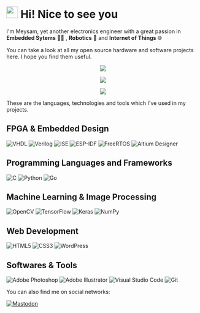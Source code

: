 <h1><img src="https://emojis.slackmojis.com/emojis/images/1531849430/4246/blob-sunglasses.gif?1531849430" width="30"/> Hi! Nice to see you</h1>

<p>I'm Meysam, yet another electronics engineer with a great passion in <b>Embedded Sytems</b> 👨‍💻 , <b>Robotics</b> 🤖 and <b>Internet of Things</b> 🌐</p>

<p>You can take a look at all my open source hardware and software projects here. I hope you find them useful.</p>

<p align="center"> <img src="https://github-readme-stats.vercel.app/api?username=m3y54m&show_icons=true&theme=slateorange" />
<p align="center"> <img src="https://github-readme-streak-stats.herokuapp.com/?user=m3y54m&theme=slateorange" />
<p align="center"> <img src="http://github-profile-summary-cards.vercel.app/api/cards/profile-details?username=m3y54m&theme=zenburn" />
  
<p>These are the languages, technologies and tools which I've used in my projects.</p>

<h2>FPGA & Embedded Design</h2>

![VHDL](https://img.shields.io/badge/vhdl-red?style=for-the-badge&logo=v&logoColor=white)
![Verilog](https://img.shields.io/badge/verilog-blue?style=for-the-badge&logo=v&logoColor=white)
![ISE](https://img.shields.io/badge/ise-green?style=for-the-badge&logo=xilinx&logoColor=red)
![ESP-IDF](https://img.shields.io/badge/esp-idf-blue?style=for-the-badge)
![FreeRTOS](https://img.shields.io/badge/freertos-purple?style=for-the-badge)
![Altium Designer](https://img.shields.io/badge/altium%20designer-orange?style=for-the-badge)
<!--- ![Vivado](https://img.shields.io/badge/vivado-green?style=for-the-badge&logo=xilinx&logoColor=red) -->

<h2>Programming Languages and Frameworks</h2>

![C](https://img.shields.io/badge/c-%2300599C.svg?style=for-the-badge&logo=c&logoColor=white)
![Python](https://img.shields.io/badge/python-3670A0?style=for-the-badge&logo=python&logoColor=ffdd54)
![Go](https://img.shields.io/badge/go-%2300ADD8.svg?style=for-the-badge&logo=go&logoColor=white)
<!--- ![C++](https://img.shields.io/badge/c++-%2300599C.svg?style=for-the-badge&logo=c%2B%2B&logoColor=white) -->
<!--- ![C#](https://img.shields.io/badge/c%23-%23239120.svg?style=for-the-badge&logo=c-sharp&logoColor=white) -->
<!--- ![Qt](https://img.shields.io/badge/Qt-%23217346.svg?style=for-the-badge&logo=Qt&logoColor=white) -->
<!--- ![JavaScript](https://img.shields.io/badge/javascript-%23323330.svg?style=for-the-badge&logo=javascript&logoColor=%23F7DF1E) -->

<h2>Machine Learning & Image Processing</h2>

![OpenCV](https://img.shields.io/badge/opencv-%23white.svg?style=for-the-badge&logo=opencv&logoColor=white)
![TensorFlow](https://img.shields.io/badge/TensorFlow-%23FF6F00.svg?style=for-the-badge&logo=TensorFlow&logoColor=white)
![Keras](https://img.shields.io/badge/Keras-%23D00000.svg?style=for-the-badge&logo=Keras&logoColor=white)
![NumPy](https://img.shields.io/badge/numpy-%23013243.svg?style=for-the-badge&logo=numpy&logoColor=white)

<h2>Web Development</h2>

![HTML5](https://img.shields.io/badge/html5-%23E34F26.svg?style=for-the-badge&logo=html5&logoColor=white)
![CSS3](https://img.shields.io/badge/css3-%231572B6.svg?style=for-the-badge&logo=css3&logoColor=white)
![WordPress](https://img.shields.io/badge/WordPress-%23117AC9.svg?style=for-the-badge&logo=WordPress&logoColor=white)
<!--- ![NodeJS](https://img.shields.io/badge/node.js-6DA55F?style=for-the-badge&logo=node.js&logoColor=white) -->
<!--- ![Postgres](https://img.shields.io/badge/postgres-%23316192.svg?style=for-the-badge&logo=postgresql&logoColor=white) -->
<!--- ![React](https://img.shields.io/badge/react-%2320232a.svg?style=for-the-badge&logo=react&logoColor=%2361DAFB) -->
<!--- ![MongoDB](https://img.shields.io/badge/MongoDB-%234ea94b.svg?style=for-the-badge&logo=mongodb&logoColor=white) -->

<h2>Softwares & Tools</h2>

![Adobe Photoshop](https://img.shields.io/badge/adobe%20photoshop-%2331A8FF.svg?style=for-the-badge&logo=adobephotoshop&logoColor=white)
![Adobe Illustrator](https://img.shields.io/badge/adobe%20illustrator-%23FF9A00.svg?style=for-the-badge&logo=adobeillustrator&logoColor=white)
![Visual Studio Code](https://img.shields.io/badge/Visual%20Studio%20Code-0078d7.svg?style=for-the-badge&logo=visual-studio-code&logoColor=white)
![Git](https://img.shields.io/badge/git-%23F05033.svg?style=for-the-badge&logo=git&logoColor=white)

<p>You can also find me on social networks:
</p>

[![Mastodon](https://img.shields.io/mastodon/follow/109540226364616439?domain=https%3A%2F%2Ffosstodon.org&logo=Mastodon&logoColor=white&style=for-the-badge)](https://fosstodon.org/@m3y54m)
<!---[![Twitter](https://img.shields.io/badge/twitter-%231DA1F2.svg?style=for-the-badge&logo=Twitter&logoColor=white)](https://twitter.com/m3y54m) -->
 

